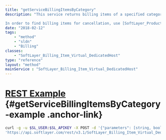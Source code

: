 ```yaml
---
title: "getServiceBillingItemsByCategory"
description: "This service returns billing items of a specified category code. This service should be used to retrieve billing items that you wish to cancel. Some billing items can be canceled via [SoftLayer_Security_Certificate_Request](/reference/datatypes/SoftLayer_Security_Certificate_Request) service. 

In order to find billing items for cancellation, use [SoftLayer_Product_Item_Category::getValidCancelableServiceItemCategories](/reference/datatypes/$1/#$2) service to retrieve category codes that are eligible for cancellation. "
date: "2018-02-12"
tags:
    - "method"
    - "sldn"
    - "Billing"
classes:
    - "SoftLayer_Billing_Item_Virtual_DedicatedHost"
type: "reference"
layout: "method"
mainService : "SoftLayer_Billing_Item_Virtual_DedicatedHost"
---
```


# [REST Example](#getServiceBillingItemsByCategory-example) <a href="/article/rest/"><i class="fas fa-question"></i></a> {#getServiceBillingItemsByCategory-example .anchor-link} 
```bash
curl -g -u $SL_USER:$SL_APIKEY -X POST -d '{"parameters": [string, boolean]}' \
'https://api.softlayer.com/rest/v3.1/SoftLayer_Billing_Item_Virtual_DedicatedHost/getServiceBillingItemsByCategory'
```
